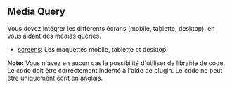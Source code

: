## Media Query

Vous devez intégrer les différents écrans (mobile, tablette, desktop), en vous aidant des médias queries.

* [screens](./screens): Les maquettes mobile, tablette et desktop.

**Note:** Vous n'avez en aucun cas la possibilité d'utiliser de librairie de code. Le code doit être correctement indenté à l'aide de plugin. Le code ne peut être uniquement écrit en anglais.
